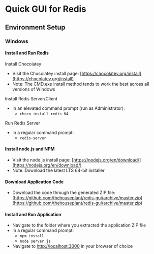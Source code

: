 # Quick GUI for Redis

## Environment Setup

### Windows

#### Install and Run Redis

Install Chocolatey

- Visit the Chocolatey install page: [https://chocolatey.org/install](https://chocolatey.org/install)
- Note: The CMD.exe install method tends to work the best across all versions of Windows

Install Redis Server/Client

- In an elevated command prompt (run as Administrator):
  - `choco install redis-64`

Run Redis Server

- In a regular command prompt:
  - `redis-server`

#### Install node.js and NPM

- Visit the node.js install page: [https://nodejs.org/en/download/](https://nodejs.org/en/download/)
- Note: Download the latest LTS 64-bit installer

#### Download Application Code

- Download the code through the generated ZIP file: [https://github.com/thehouseplant/redis-gui/archive/master.zip](https://github.com/thehouseplant/redis-gui/archive/master.zip)

#### Install and Run Application

- Navigate to the folder where you extracted the application ZIP file
- In a regular command prompt:
  - `npm install`
  - `node server.js`
- Navigate to [http://localhost:3000](http://localhost:3000) in your browser of choice
